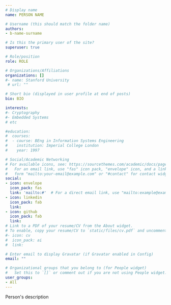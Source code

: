 ```yaml
---
# Display name
name: PERSON NAME

# Username (this should match the folder name)
authors:
- b-name-surname

# Is this the primary user of the site?
superuser: true

# Role/position
role: ROLE

# Organizations/Affiliations
organizations: []
#- name: Stanford University
 # url: ""

# Short bio (displayed in user profile at end of posts)
bio: BIO

interests:
#- Cryptography
#- Embedded Systems
# etc

#education:
#  courses:
#  - course: BEng in Information Systems Engineering
#    institution: Imperial College London
#    year: 1997

# Social/Academic Networking
# For available icons, see: https://sourcethemes.com/academic/docs/page-builder/#icons
#   For an email link, use "fas" icon pack, "envelope" icon, and a link in the
#   form "mailto:your-email@example.com" or "#contact" for contact widget.
social:
- icon: envelope
  icon_pack: fas
  link: 'mailto:#'  # For a direct email link, use "mailto:example@example.com".
- icon: linkedin
  icon_pack: fab
  link: 
- icon: github
  icon_pack: fab
  link: 
# Link to a PDF of your resume/CV from the About widget.
# To enable, copy your resume/CV to `static/files/cv.pdf` and uncomment the lines below.
#- icon: cv
#  icon_pack: ai
#  link: 

# Enter email to display Gravatar (if Gravatar enabled in Config)
email: ""

# Organizational groups that you belong to (for People widget)
#   Set this to `[]` or comment out if you are not using People widget.
user_groups:
- All
---
```


Person's description